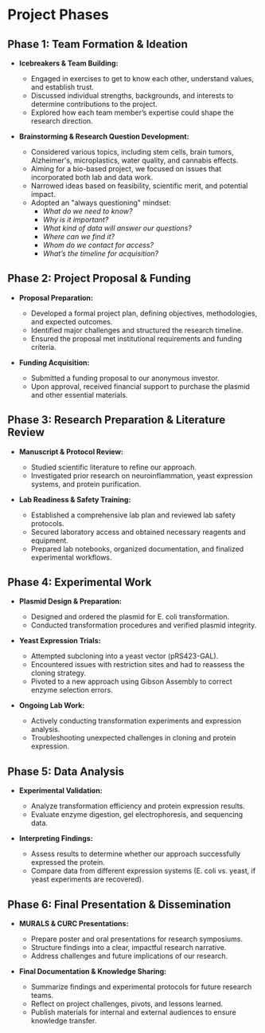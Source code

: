 # Project Phases

## **Phase 1: Team Formation & Ideation**
- **Icebreakers & Team Building:**
  - Engaged in exercises to get to know each other, understand values, and establish trust.
  - Discussed individual strengths, backgrounds, and interests to determine contributions to the project.
  - Explored how each team member’s expertise could shape the research direction.
  
- **Brainstorming & Research Question Development:**
  - Considered various topics, including stem cells, brain tumors, Alzheimer's, microplastics, water quality, and cannabis effects.
  - Aiming for a bio-based project, we focused on issues that incorporated both lab and data work.
  - Narrowed ideas based on feasibility, scientific merit, and potential impact.
  - Adopted an "always questioning" mindset:
    - *What do we need to know?*
    - *Why is it important?*
    - *What kind of data will answer our questions?*
    - *Where can we find it?*
    - *Whom do we contact for access?*
    - *What’s the timeline for acquisition?*

## **Phase 2: Project Proposal & Funding**
- **Proposal Preparation:**
  - Developed a formal project plan, defining objectives, methodologies, and expected outcomes.
  - Identified major challenges and structured the research timeline.
  - Ensured the proposal met institutional requirements and funding criteria.

- **Funding Acquisition:**
  - Submitted a funding proposal to our anonymous investor.
  - Upon approval, received financial support to purchase the plasmid and other essential materials.

## **Phase 3: Research Preparation & Literature Review**
- **Manuscript & Protocol Review:**
  - Studied scientific literature to refine our approach.
  - Investigated prior research on neuroinflammation, yeast expression systems, and protein purification.

- **Lab Readiness & Safety Training:**
  - Established a comprehensive lab plan and reviewed lab safety protocols.
  - Secured laboratory access and obtained necessary reagents and equipment.
  - Prepared lab notebooks, organized documentation, and finalized experimental workflows.

## **Phase 4: Experimental Work**
- **Plasmid Design & Preparation:**
  - Designed and ordered the plasmid for E. coli transformation.
  - Conducted transformation procedures and verified plasmid integrity.

- **Yeast Expression Trials:**
  - Attempted subcloning into a yeast vector (pRS423-GAL).
  - Encountered issues with restriction sites and had to reassess the cloning strategy.
  - Pivoted to a new approach using Gibson Assembly to correct enzyme selection errors.

- **Ongoing Lab Work:**
  - Actively conducting transformation experiments and expression analysis.
  - Troubleshooting unexpected challenges in cloning and protein expression.

## **Phase 5: Data Analysis**
- **Experimental Validation:**
  - Analyze transformation efficiency and protein expression results.
  - Evaluate enzyme digestion, gel electrophoresis, and sequencing data.

- **Interpreting Findings:**
  - Assess results to determine whether our approach successfully expressed the protein.
  - Compare data from different expression systems (E. coli vs. yeast, if yeast experiments are recovered).

## **Phase 6: Final Presentation & Dissemination**
- **MURALS & CURC Presentations:**
  - Prepare poster and oral presentations for research symposiums.
  - Structure findings into a clear, impactful research narrative.
  - Address challenges and future implications of our research.

- **Final Documentation & Knowledge Sharing:**
  - Summarize findings and experimental protocols for future research teams.
  - Reflect on project challenges, pivots, and lessons learned.
  - Publish materials for internal and external audiences to ensure knowledge transfer.

